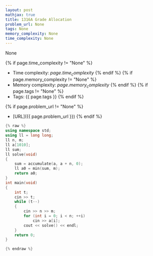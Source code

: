 ```yaml
---
layout: post
mathjax: true
title: 1316A Grade Allocation
problem_url: None
tags: None
memory_complexity: None
time_complexity: None
---
```


None


{% if page.time_complexity != "None" %}
- Time complexity: ${{ page.time_complexity }}$
{% endif %}
{% if page.memory_complexity != "None" %}
- Memory complexity: ${{ page.memory_complexity }}$
{% endif %}
{% if page.tags != "None" %}
- Tags: {{ page.tags }}
{% endif %}

{% if page.problem_url != "None" %}
- [URL]({{ page.problem_url }})
{% endif %}

```cpp
{% raw %}
using namespace std;
using ll = long long;
ll n, m;
ll a[1010];
ll sum;
ll solve(void)
{
    sum = accumulate(a, a + n, 0);
    ll a0 = min(sum, m);
    return a0;
}
int main(void)
{
    int t;
    cin >> t;
    while (t--)
    {
        cin >> n >> m;
        for (int i = 0; i < n; ++i)
            cin >> a[i];
        cout << solve() << endl;
    }
    return 0;
}

{% endraw %}
```